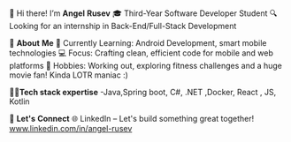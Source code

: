 👋 Hi there! I’m **Angel** **Rusev**
🎓 Third-Year Software Developer Student
🔍 Looking for an internship in Back-End/Full-Stack Development


🚀 **About** **Me**
🌱 Currently Learning: Android Development, smart mobile technologies
💻 Focus: Crafting clean, efficient code for mobile and web platforms
💪 Hobbies: Working out, exploring fitness challenges and a huge movie fan! Kinda LOTR maniac :)

👨‍💻**Tech stack expertise**
-Java,Spring boot, C#, .NET ,Docker, React , JS, Kotlin 

💼 **Let's** **Connect**
🌐 LinkedIn – Let's build something great together! 
www.linkedin.com/in/angel-rusev


<!---
Guts1313/Guts1313 is a ✨ special ✨ repository because its `README.md` (this file) appears on your GitHub profile.
You can click the Preview link to take a look at your changes.
--->
